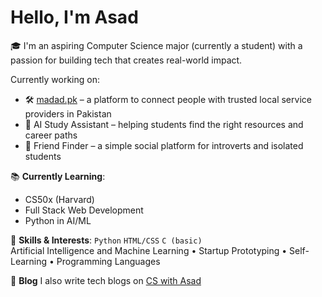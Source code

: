 # Hello, I'm Asad

🎓 I'm an aspiring Computer Science major (currently a student) with a passion for building tech that creates real-world impact.

Currently working on:
- 🛠️ [madad.pk](https://github.com/asadhasanalvi/madad.pk) – a platform to connect people with trusted local service providers in Pakistan
- 🤖 AI Study Assistant – helping students find the right resources and career paths
- 👥 Friend Finder – a simple social platform for introverts and isolated students

📚 **Currently Learning**:  
- CS50x (Harvard)  
- Full Stack Web Development  
- Python in AI/ML

🧠 **Skills & Interests**:
`Python` `HTML/CSS` `C (basic)`  
Artificial Intelligence and Machine Learning • Startup Prototyping • Self-Learning • Programming Languages 

📘 **Blog**
I also write tech blogs on [CS with Asad](https://cswithasad.blogspot.com)

